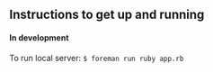 ## Instructions to get up and running

#### In development

To run local server:
`$ foreman run ruby app.rb`